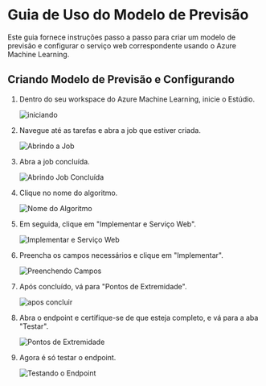 # Guia de Uso do Modelo de Previsão

Este guia fornece instruções passo a passo para criar um modelo de previsão e configurar o serviço web correspondente usando o Azure Machine Learning.

## Criando Modelo de Previsão e Configurando

1. Dentro do seu workspace do Azure Machine Learning, inicie o Estúdio.

   ![iniciando](img/img1.png)

2. Navegue até as tarefas e abra a job que estiver criada.

   ![Abrindo a Job](img/img2.png)

3. Abra a job concluída.

   ![Abrindo Job Concluída](img/img3.png)

4. Clique no nome do algoritmo.

   ![Nome do Algoritmo](img/img4.png)

5. Em seguida, clique em "Implementar e Serviço Web".

   ![Implementar e Serviço Web](img/img5.png)

6. Preencha os campos necessários e clique em "Implementar".

   ![Preenchendo Campos](img/img6.png)

7. Após concluído, vá para "Pontos de Extremidade".

   ![apos concluir](img/img7.png)

8. Abra o endpoint e certifique-se de que esteja completo, e vá para a aba "Testar".

   ![Pontos de Extremidade](img/img8.png)

9. Agora é só testar o endpoint.

   ![Testando o Endpoint](img/img9.png)

